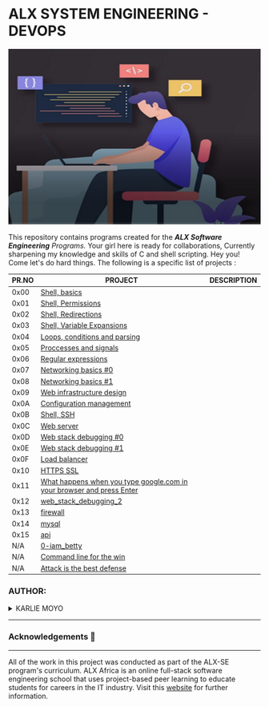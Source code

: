 # ALX SYSTEM ENGINEERING - DEVOPS

<img alt="coding" width="784" height="350" src="https://github.com/Karlie-crypto/alx-system_engineering-devops/blob/master/new.png" />

This repository contains programs created for the _**ALX Software Engineering** Programs._ Your girl here is ready for collaborations, Currently sharpening my knowledge and skills of C and shell scripting. Hey you! Come let's do hard things. The following is a specific list of projects :

| PR.NO | PROJECT                                                                                                                                                 | DESCRIPTION |
| ----- | ------------------------------------------------------------------------------------------------------------------------------------------------------- | ----------- |
| 0x00  | [Shell, basics](./0x00-shell_basics/)                                                                                                                   |             |
| 0x01  | [Shell, Permissions](./0x01-shell_permissions/)                                                                                                         |             |
| 0x02  | [Shell, Redirections](./0x02-shell_redirections/)                                                                                                       |             |
| 0x03  | [Shell, Variable Expansions](./0x03-shell_variables_expansions/)                                                                                        |             |
| 0x04  | [Loops, conditions and parsing](./0x04-loops_conditions_and_parsing/)                                                                                   |             |
| 0x05  | [Proccesses and signals](./0x05-processes_and_signals/)                                                                                                 |             |
| 0x06  | [Regular expressions](./0x06-regular_expressions/)                                                                                                      |             |
| 0x07  | [Networking basics #0](./0x07-networking_basics/)                                                                                                       |             |
| 0x08  | [Networking basics #1](./0x08-networking_basics_2/)                                                                                                     |             |
| 0x09  | [Web infrastructure design](./0x09-web_infrastructure_design/)                                                                                          |             |
| 0x0A  | [Configuration management](./0x0A-configuration_management/)                                                                                            |             |
| 0x0B  | [Shell, SSH](./0x0B-ssh/)                                                                                                                               |             |
| 0x0C  | [Web server](./0x0C-web_server/)                                                                                                                        |             |
| 0x0D  | [Web stack debugging #0](./0x0D-web_stack_debugging_0/)                                                                                                 |             |
| 0x0E  | [Web stack debugging #1](./0x0E-web_stack_debugging_1/)                                                                                                 |             |
| 0x0F  | [Load balancer](./0x0F-load_balancer/)                                                                                                                  |             |
| 0x10  | [HTTPS SSL](./0x10-https_ssl/)                                                                                                                          |             |
| 0x11  | [What happens when you type google.com in your browser and press Enter](./0x11-what_happens_when_your_type_google_com_in_your_browser_and_press_enter/)|             |
| 0x12  | [web_stack_debugging_2](./0x12-web_stack_debugging_2/)  |
| 0x13  | [firewall](./0x13-firewall/)               |             |
| 0x14  | [mysql](./0x14-mysql/)                     |             |
| 0x15  | [api](./0x15-api/)                         |             |
| N/A   | [0-iam_betty](./0-iam_betty/)              |             |
| N/A   | [Command line for the win](./command_line_for_the_win)                                                                                                    |              
| N/A   | [Attack is the best defense](./attack_is_the_best_defense/)|                                                                                              |             |


### AUTHOR:
<details>
    <summary>KARLIE MOYO</summary>
    <ul>
        <li>
            <a href="https://github.com/Karlie-crypto">Github</a>
        </li>
        <li>
            <a href="https://twitter.com/karlieemoyo">Twitter</a>
        </li>
        <li>
            <a href="https://www.linkedin.com/in/karlie-moyo/">Linkedin</a>
        </li>
    </ul>
</details>

---

### Acknowledgements  :pray:
___
All of the work in this project was conducted as part of the ALX-SE program's curriculum. ALX Africa is an online full-stack software engineering school that uses project-based peer learning to educate students for careers in the IT industry. Visit this <a href="https://www.alxafrica.com/software-engineering-2022">website</a> for further information.
